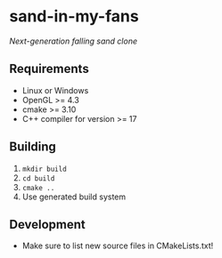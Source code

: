 # sand-in-my-fans

*Next-generation falling sand clone*

## Requirements

* Linux or Windows
* OpenGL >= 4.3
* cmake >= 3.10
* C++ compiler for version >= 17

## Building

1. `mkdir build`
2. `cd build`
3. `cmake ..`
4. Use generated build system

## Development

* Make sure to list new source files in CMakeLists.txt!

